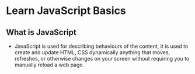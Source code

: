 # Learn JavaScript Basics
## What is JavaScript
- JavaScript is used for describing behaviours of the content, it is used to create and update HTML, CSS dynamically anything that moves, refreshes, or otherwise changes on your screen without requiring you to manually reload a web page.
